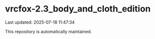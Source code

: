 # vrcfox-2.3_body_and_cloth_edition

Last updated: 2025-07-18 11:47:34

This repository is automatically maintained.
